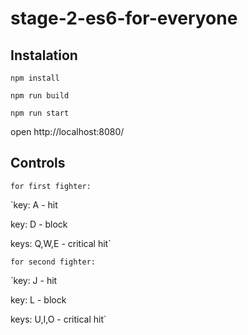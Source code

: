 # stage-2-es6-for-everyone

## Instalation

`npm install`

`npm run build`

`npm run start`

open http://localhost:8080/

## Controls

`for first fighter:`

`key: A - hit

key: D - block

keys: Q,W,E - critical hit`

`for second fighter:`

`key: J - hit

key: L - block

keys: U,I,O - critical hit`
